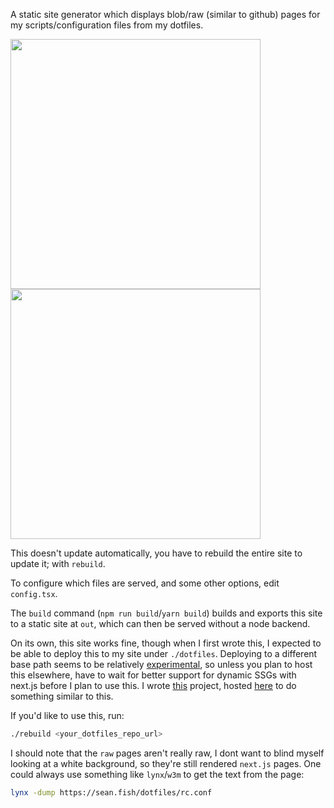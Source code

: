 A static site generator which displays blob/raw (similar to github) pages for my scripts/configuration files from my dotfiles.

<img src="https://raw.githubusercontent.com/seanbreckenridge/dotfiles-index/master/.images/home.png" height=400>

<img src="https://raw.githubusercontent.com/seanbreckenridge/dotfiles-index/master/.images/blob.png" height=400>

This doesn't update automatically, you have to rebuild the entire site to update it; with `rebuild`.

To configure which files are served, and some other options, edit `config.tsx`.

The `build` command (`npm run build`/`yarn build`) builds and exports this site to a static site at `out`, which can then be served without a node backend.

On its own, this site works fine, though when I first wrote this, I expected to be able to deploy this to my site under `./dotfiles`. Deploying to a different base path seems to be relatively [experimental](https://github.com/vercel/next.js/pull/9872), so unless you plan to host this elsewhere, have to wait for better support for dynamic SSGs with next.js before I plan to use this. I wrote [this](https://github.com/seanbreckenridge/subpath-serve.git
) project, hosted [here](https://sean.fish/d/) to do something similar to this.

If you'd like to use this, run:

```sh
./rebuild <your_dotfiles_repo_url>
```

I should note that the `raw` pages aren't really raw, I dont want to blind myself looking at a white background, so they're still rendered `next.js` pages. One could always use something like `lynx`/`w3m` to get the text from the page:

```sh
lynx -dump https://sean.fish/dotfiles/rc.conf
```
